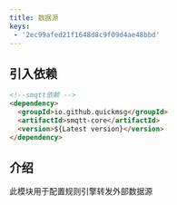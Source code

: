 ```yaml
---
title: 数据源
keys:
 - '2ec99afed21f1648d8c9f09d4ae48bbd'
---
```



## 引入依赖

```markdown
<!--smqtt依赖 -->
<dependency>
  <groupId>io.github.quickmsg</groupId>
  <artifactId>smqtt-core</artifactId>
  <version>${Latest version}</version>
</dependency>
```

##  介绍

此模块用于配置规则引擎转发外部数据源
